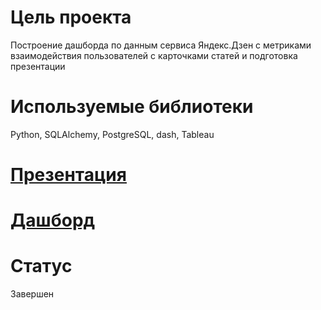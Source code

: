 # Цель проекта
Построение дашборда по данным сервиса Яндекс.Дзен с метриками взаимодействия пользователей с карточками статей и подготовка презентации
# Используемые библиотеки
Python, SQLAlchemy, PostgreSQL, dash, Tableau
# [Презентация](https://disk.yandex.ru/d/u6WcUuKeO64hOw)
# [Дашборд](https://public.tableau.com/app/profile/.44884319/viz/_16522856929440/_?publish=yes)
# Статус
Завершен

